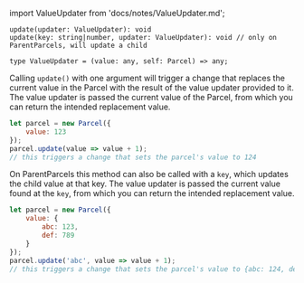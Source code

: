 import ValueUpdater from 'docs/notes/ValueUpdater.md';

```flow
update(updater: ValueUpdater): void
update(key: string|number, updater: ValueUpdater): void // only on ParentParcels, will update a child

type ValueUpdater = (value: any, self: Parcel) => any;
```

Calling `update()` with one argument will trigger a change that replaces the current value in the Parcel with the result of the value updater provided to it. The value updater is passed the current value of the Parcel, from which you can return the intended replacement value.

```js
let parcel = new Parcel({
    value: 123
});
parcel.update(value => value + 1);
// this triggers a change that sets the parcel's value to 124
```

On ParentParcels this method can also be called with a `key`, which updates the child value at that key. The value updater is passed the current value found at the `key`, from which you can return the intended replacement value.

```js
let parcel = new Parcel({
    value: {
        abc: 123,
        def: 789
    }
});
parcel.update('abc', value => value + 1);
// this triggers a change that sets the parcel's value to {abc: 124, def: 789}
```

<ValueUpdater alt="updateShape" />
